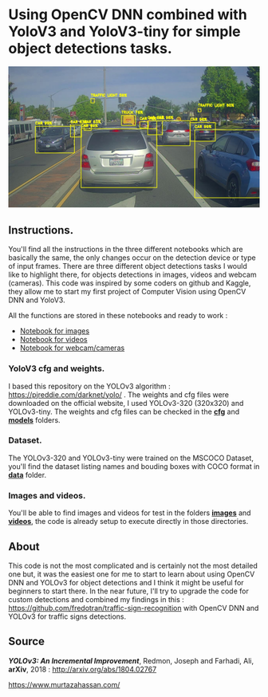 # Using OpenCV DNN combined with YoloV3 and YoloV3-tiny for simple object detections tasks.

![plot](results/imgs/detect_img3.jpg)

## Instructions.

You'll find all the instructions in the three different notebooks which are basically the same, the only changes occur on the detection device or type of input frames. There are three different object detections tasks I would like to highlight there, for objects detections in images, videos and webcam (cameras). This code was inspired by some coders on github and Kaggle, they allow me to start my first project of Computer Vision using OpenCV DNN and YoloV3. 

All the functions are stored in these notebooks and ready to work :

* [Notebook for images](https://github.com/fredotran/yolov3-opencvdnn/blob/main/yolov3_on_images-tests.ipynb)
* [Notebook for videos](https://github.com/fredotran/yolov3-opencvdnn/blob/main/yolov3_on_videos-tests.ipynb)
* [Notebook for webcam/cameras](https://github.com/fredotran/yolov3-opencvdnn/blob/main/yolov3_on_camera-tests.ipynb)

### YoloV3 cfg and weights.

I based this repository on the YOLOv3 algorithm : https://pjreddie.com/darknet/yolo/ .
The weights and cfg files were downloaded on the official website, I used YOLOv3-320 (320x320) and YOLOv3-tiny. The weights and cfg files can be checked in the **[cfg](https://github.com/fredotran/yolov3-opencvdnn/tree/main/cfg)** and **[models](https://github.com/fredotran/yolov3-opencvdnn/tree/main/models)** folders.

### Dataset.

The YOLOv3-320 and YOLOv3-tiny were trained on the MSCOCO Dataset, you'll find the dataset listing names and bouding boxes with COCO format in **[data](https://github.com/fredotran/yolov3-opencvdnn/tree/main/data)** folder.

### Images and videos.

You'll be able to find images and videos for test in the folders **[images](https://github.com/fredotran/yolov3-opencvdnn/tree/main/images)** and **[videos](https://github.com/fredotran/yolov3-opencvdnn/tree/main/videos)**, the code is already setup to execute directly in those directories.

## About

This code is not the most complicated and is certainly not the most detailed one but, it was the easiest one for me to start to learn about using OpenCV DNN and YOLOv3 for object detections and I think it might be useful for beginners to start there.
In the near future, I'll try to upgrade the code for custom detections and combined my findings in this : https://github.com/fredotran/traffic-sign-recognition with OpenCV DNN and YOLOv3 for traffic signs detections.

## Source 

***YOLOv3: An Incremental Improvement***, Redmon, Joseph and Farhadi, Ali, **arXiv**, 2018 : http://arxiv.org/abs/1804.02767


https://www.murtazahassan.com/
